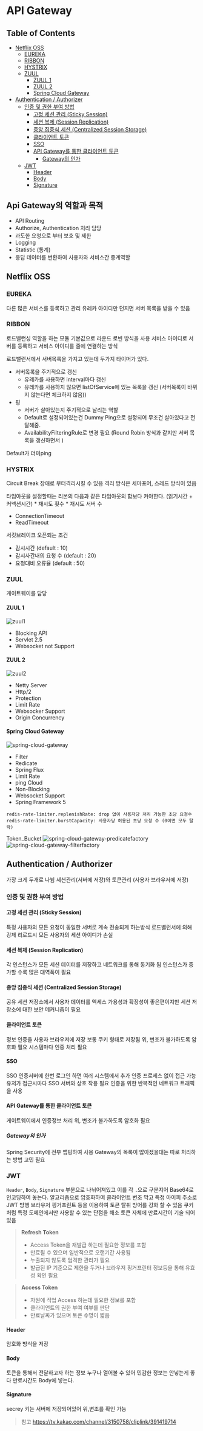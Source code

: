 # API Gateway

<!--[TOC levels=6]-->

## Table of Contents
- [Netflix OSS](#netflix-oss)
  - [EUREKA](#eureka)
  - [RIBBON](#ribbon)
  - [HYSTRIX](#hystrix)
  - [ZUUL](#zuul)
    - [ZUUL 1](#zuul-1)
    - [ZUUL 2](#zuul-2)
    - [Spring Cloud Gateway](#spring-cloud-gateway)
- [Authentication / Authorizer](#authentication--authorizer)
  - [인증 및 권한 부여 방법](#인증-및-권한-부여-방법)
    - [고정 세션 관리 (Sticky Session)](#고정-세션-관리-sticky-session)
    - [세션 복제 (Session Replication)](#세션-복제-session-replication)
    - [중앙 집중식 세션 (Centralized Session Storage)](#중앙-집중식-세션-centralized-session-storage)
    - [클라이언트 토큰](#클라이언트-토큰)
    - [SSO](#sso)
    - [API Gateway를 통한 클라이언트 토큰](#api-gateway를-통한-클라이언트-토큰)
      - [Gateway의 인가](#gateway의-인가)
  - [JWT](#jwt)
    - [Header](#header)
    - [Body](#body)
    - [Signature](#signature)

## Api Gateway의 역할과 목적
- API Routing
- Authorize, Authentication 처리 담당
- 과도한 요청으로 부터 보호 및 제한
- Logging
- Statistic (통계)
- 응답 데이터를 변환하여 사용자와 서비스간 중계역할

## Netflix OSS
### EUREKA
 다른 많은 서비스를 등록하고 관리
 유레카 아이디만 던지면 서버 목록을 받을 수 있음

### RIBBON
로드밸런싱 역할을 하는 모듈
기본값으로 라운드 로빈 방식을 사용
서비스 아이디로 서버를 등록하고 서비스 아이디를 줄에 연결하는 방식

로드밸런서에서 서버목록을 가지고 있는데 두가지 타이머가 있다.
- 서버목록을 주기적으로 갱신
	- 유레카를 사용하면 interval마다 갱신
	- 유레카를 사용하지 않으면 listOfService에 있는 목록을 갱신 (서버목록이 바뀌지 않는다면 체크하지 않음))
- 핑
	- 서버가 살아있는지 주기적으로 날리는 역할
	- Default로 설정되어있는건 Dummy Ping으로 설정되어 무조건 살아있다고 전달해줌.
	- AvailabilityFilteringRule로 변경 필요 (Round Robin 방식과 같지만 서버 목록을 갱신하면서 )

Default가 더미ping

### HYSTRIX
Circuit Break
장애로 부터격리시킬 수 있음
격리 방식은 세마포어, 스레드 방식이 있음


타임아웃을 설정할때는 리본의 다음과 같은 타임아웃의 합보다 커야한다.
(읽기시간 + 커넥션시간) * 재시도 횟수 * 재시도 서버 수
- ConnectionTimeout
- ReadTimeout

서킷브레이크 오픈되는 조건
- 감시시간 (default : 10)
- 감시사간내의 요청 수 (default : 20)
- 요청대비 오류율 (default : 50)


### ZUUL
게이트웨이를 담당

#### ZUUL 1
![zuul1](../asset/MSA/zuul1.png)

- Blocking API
- Servlet 2.5
- Websocket not Support

#### ZUUL 2
![zuul2](../asset/MSA/zuul2.png)

- Netty Server
- Http/2
- Protection
- Limit Rate
- Websocker Support
- Origin Concurrency

#### Spring Cloud Gateway
![spring-cloud-gateway](../asset/MSA/spring-cloud-gateway.png)
- Filter
- Redicate
- Spring Flux
- Limit Rate
- ping Cloud
- Non-Blocking
- Websocket Support
- Spring Framework 5

```
redis-rate-limiter.replenishRate: drop 없이 사용자당 처리 가능한 초당 요청수
redis-rate-limiter.burstCapacity: 사용자당 허용된 초당 요청 수 (0이면 모두 탈락)
```

Token_Bucket
![spring-cloud-gateway-predicatefactory](../asset/MSA/spring-cloud-gateway-predicatefactory.png)
![spring-cloud-gateway-filterfactory](../asset/MSA/spring-cloud-gateway-filterfactory.png)

## Authentication / Authorizer
가장 크게 두개로 나뉨 세션관리(서버에 저장)와 토큰관리 (사용자 브라우저에 저장)

### 인증 및 권한 부여 방법
#### 고정 세션 관리 (Sticky Session)
특정 사용자의 모든 요청이 동일한 서버로 계속 전송되게 하는방식
로드밸런서에 의해 강제 리로드시 모든 사용자의 세션 아이디가 손실

#### 세션 복제 (Session Replication)
각 인스턴스가 모든 세션 데이터를 저장하고 네트워크를 통해 동기화 됨
인스턴스가 증가할 수록 많은 대역폭이 필요

#### 중앙 집중식 세션 (Centralized Session Storage)
공유 세션 저장소에서 사용자 데이터를 엑세스
가용성과 확장성이 좋은편이지만 세션 저장소에 대한 보안 메커니즘이 필요

#### 클라이언트 토큰
정보 인증을 사용자 브라우저에 저장
보통 쿠키 형태로 저장됨
위, 변조가 불가하도록 암호화  필요
시스템마다 인증 처리 필요

#### SSO
SSO 인증서버에 한번 로그인 하면 여러 시스템에서 추가 인증 프로세스 없이 접근 가능
유저가 접근시마다 SSO 서버와 상호 작용 필요
인증을 위한 반복적인 네트워크 트래픽을 사용

#### API Gateway를 통한 클라이언트 토큰
게이트웨이에서 인증정보 처리
위, 변조가 불가하도록 암호화 필요

##### Gateway의 인가
Spring Security에 전부 맵핑하여 사용
Gateway의 목록이 많아졌을대는 따로 처리하는 방법 고민 필요


### JWT
`Header`, `Body`, `Signature` 부분으로 나뉘어져있고
이를 각 `.`으로 구분지어 Base64로 인코딩하여 놓는다.
알고리즘으로 암호화하여 클라이언트 변조 막고
특정 아이피 주소로 JWT 방행 브라우저 핑거프린트 등을 이용하여 토큰 탈취 방어를 강화 할 수 있음
쿠키처럼 특정 도메인에서만 사용할 수 있는 단점을 해소
토큰 자체에 만료시간이 기술 되어있음

> **Refresh Token**
> - Access Token을 재발급 하는데 필요한 정보를 포함
> - 만료될 수 있으며 일반적으로 오랜기간 사용됨
> - 누출되지 않도록 엄격한 관리가 필요
> - 발급된 IP 기준으로 제한을 두거나 브라우저 핑거프린터 정보등을 통해 유효성 확인 필요

> **Access Token**
> - 자원에 직업  Access 하는데 필요한 정보를 포함
> - 클라이언트의 권한 부여 여부를 판단
> - 만료날짜가 있으며 토큰 수명이 짧음

#### Header
암호화 방식을 저장

#### Body
토큰을 통해서 전달하고자 하는 정보
누구나 열어볼 수 있어 민감한 정보는 안넣는게 좋다
만료시간도  Body에 넣는다.

#### Signature
secrey 키는 서버에 저장되어있어 위,변조를 확인 가능


> 참고
> https://tv.kakao.com/channel/3150758/cliplink/391419714
